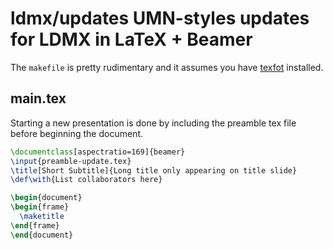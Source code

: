 # ldmx/updates UMN-styles updates for LDMX in LaTeX + Beamer

The `makefile` is pretty rudimentary and it assumes you have [texfot](https://ctan.org/pkg/texfot?lang=en) installed.

## main.tex
Starting a new presentation is done by including the preamble tex file before beginning the document.
```tex
\documentclass[aspectratio=169]{beamer}
\input{preamble-update.tex}
\title[Short Subtitle]{Long title only appearing on title slide}
\def\with{List collaborators here}

\begin{document}
\begin{frame}
  \maketitle
\end{frame}
\end{document}
```
